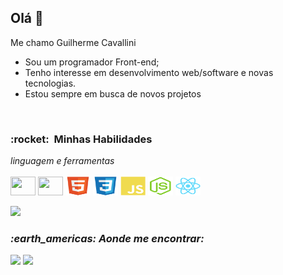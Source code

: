 ## Olá 👋

<p>Me chamo Guilherme Cavallini<p>

<ul>
<li> Sou um programador Front-end;
<li> Tenho interesse em desenvolvimento web/software e novas tecnologias.
<li> Estou sempre em busca de novos projetos
</ul>

<br>

<h3> :rocket: &nbsp;Minhas Habilidades </h3>
<i>linguagem e ferramentas<i>

<br>
<br>

<div style="display: inline_block">
  <img align="center" height="30" width="40" src="https://cdn.jsdelivr.net/gh/devicons/devicon/icons/vscode/vscode-original.svg" />
  <img align="center" height="30" width="40" src="https://cdn.jsdelivr.net/gh/devicons/devicon/icons/figma/figma-original.svg" />
  <img align="center" alt="Rafa-HTML" height="30" width="40" src="https://raw.githubusercontent.com/devicons/devicon/master/icons/html5/html5-original.svg">
  <img align="center" alt="Rafa-CSS" height="30" width="40" src="https://raw.githubusercontent.com/devicons/devicon/master/icons/css3/css3-original.svg">
  <img align="center" alt="Rafa-Js" height="30" width="40" src="https://raw.githubusercontent.com/devicons/devicon/master/icons/javascript/javascript-plain.svg">
  <img align="center" alt="Rafa-Js" height="30" width="40" src="https://raw.githubusercontent.com/devicons/devicon/master/icons/nodejs/nodejs-plain.svg">
  <img align="center" alt="Rafa-Js" height="30" width="40" src="https://raw.githubusercontent.com/devicons/devicon/master/icons/react/react-original.svg">
</div>
<br>
 
<img height="180em" src="https://github-readme-stats.vercel.app/api/top-langs/?username=guicavallini&layout=compact&langs_count=7&theme=dark"/>

<h3> :earth_americas: Aonde me encontrar: </h3> 

  <a href="https://www.linkedin.com/in/guilherme-augusto-cavallini/" target="_blank"><img src="https://img.shields.io/badge/-LinkedIn-%230077B5?style=for-the-badge&logo=linkedin&logoColor=white" target="_blank"></a> 
  <a href = "mailto:guilhermeaugustocavallini@gmail.com"><img src="https://img.shields.io/badge/-Gmail-%23333?style=for-the-badge&logo=gmail&logoColor=white" target="_blank"></a>
